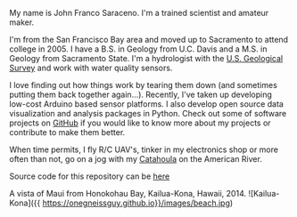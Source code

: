 My name is John Franco Saraceno. I'm a trained scientist and amateur maker.

I'm from the San Francisco Bay area and moved up to Sacramento to attend college in 2005. I have a B.S. in Geology from U.C. Davis and a M.S. in Geology from Sacramento State. I'm a hydrologist with the [U.S. Geological Survey](https://www.usgs.gov) and work with water quality sensors.

I love finding out how things work by tearing them down (and sometimes putting them back together again...). Recently, I've taken up developing low-cost Arduino based sensor platforms. I also develop open source data visualization and analysis packages in Python. Check out some of software projects on [GitHub](https://www.github.com/onegneissguy) if you would like to know more about my projects or contribute to make them better. 

When time permits, I fly R/C UAV's, tinker in my electronics shop or more often than not, go on a jog with my [Catahoula](https://en.wikipedia.org/wiki/Catahoula_Cur) on the American River. 

Source code for this repository can be [here](https://www.github.com/OneGneissGuy/onegneissguy.github.io)

A vista of Maui from Honokohau Bay, Kailua-Kona, Hawaii, 2014.
![Kailua-Kona]({{ https://onegneissguy.github.io}}/images/beach.jpg)
